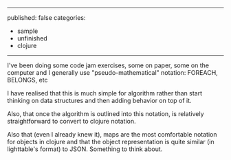 ----
published: false
categories:
  - sample
  - unfinished
  - clojure
----

I've been doing some code jam exercises, some on paper, some on the computer and I generally use "pseudo-mathematical" notation: FOREACH, BELONGS, etc

I have realised that this is much simple for algorithm rather than start thinking on data structures and then adding behavior on top of it.

Also, that once the algorithm is outlined into this notation, is relatively straightforward to convert to clojure notation.

Also that (even I already knew it), maps are the most comfortable notation for objects in clojure and that the object representation is quite similar (in lighttable's format) to JSON. Something to think about.
